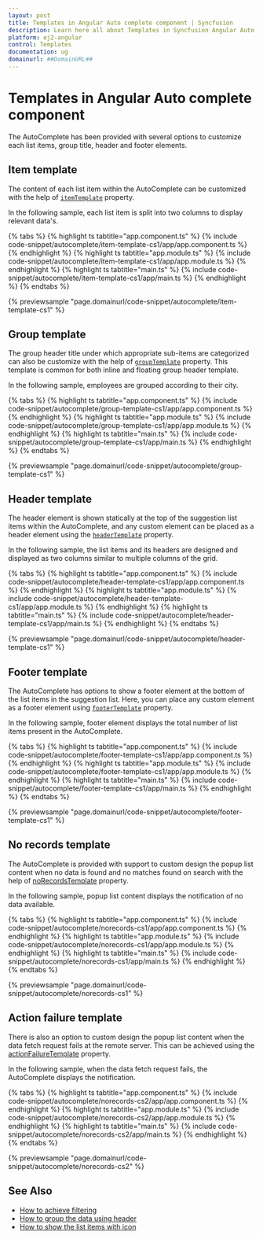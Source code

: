 ```yaml
---
layout: post
title: Templates in Angular Auto complete component | Syncfusion
description: Learn here all about Templates in Syncfusion Angular Auto complete component of Syncfusion Essential JS 2 and more.
platform: ej2-angular
control: Templates 
documentation: ug
domainurl: ##DomainURL##
---
```


# Templates in Angular Auto complete component

The AutoComplete has been provided with several options to customize each list items, group title, header and footer elements.

## Item template

The content of each list item within the AutoComplete can be customized with the help of
[`itemTemplate`](https://ej2.syncfusion.com/angular/documentation/api/auto-complete/#itemtemplate) property.

In the following sample, each list item is split into two columns to display relevant data's.

{% tabs %}
{% highlight ts tabtitle="app.component.ts" %}
{% include code-snippet/autocomplete/item-template-cs1/app/app.component.ts %}
{% endhighlight %}
{% highlight ts tabtitle="app.module.ts" %}
{% include code-snippet/autocomplete/item-template-cs1/app/app.module.ts %}
{% endhighlight %}
{% highlight ts tabtitle="main.ts" %}
{% include code-snippet/autocomplete/item-template-cs1/app/main.ts %}
{% endhighlight %}
{% endtabs %}
  
{% previewsample "page.domainurl/code-snippet/autocomplete/item-template-cs1" %}

## Group template

The group header title under which appropriate sub-items are categorized can also be customize with the help of [`groupTemplate`](https://ej2.syncfusion.com/angular/documentation/api/auto-complete/) property. This template is common for both inline and floating group header template.

In the following sample, employees are grouped according to their city.

{% tabs %}
{% highlight ts tabtitle="app.component.ts" %}
{% include code-snippet/autocomplete/group-template-cs1/app/app.component.ts %}
{% endhighlight %}
{% highlight ts tabtitle="app.module.ts" %}
{% include code-snippet/autocomplete/group-template-cs1/app/app.module.ts %}
{% endhighlight %}
{% highlight ts tabtitle="main.ts" %}
{% include code-snippet/autocomplete/group-template-cs1/app/main.ts %}
{% endhighlight %}
{% endtabs %}
  
{% previewsample "page.domainurl/code-snippet/autocomplete/group-template-cs1" %}

## Header template

The header element is shown statically at the top of the suggestion list items within the AutoComplete, and any custom element can be placed as a header element using the [`headerTemplate`](https://ej2.syncfusion.com/angular/documentation/api/auto-complete/#headertemplate) property.

In the following sample, the list items and its headers are designed and displayed as two columns similar to multiple columns of the grid.

{% tabs %}
{% highlight ts tabtitle="app.component.ts" %}
{% include code-snippet/autocomplete/header-template-cs1/app/app.component.ts %}
{% endhighlight %}
{% highlight ts tabtitle="app.module.ts" %}
{% include code-snippet/autocomplete/header-template-cs1/app/app.module.ts %}
{% endhighlight %}
{% highlight ts tabtitle="main.ts" %}
{% include code-snippet/autocomplete/header-template-cs1/app/main.ts %}
{% endhighlight %}
{% endtabs %}
  
{% previewsample "page.domainurl/code-snippet/autocomplete/header-template-cs1" %}

## Footer template

The AutoComplete has options to show a footer element at the bottom of the list items in the suggestion list. Here, you can place any custom element as a footer element using
[`footerTemplate`](https://ej2.syncfusion.com/angular/documentation/api/auto-complete/#footertemplate) property.

In the following sample, footer element displays the total number of list items present in the AutoComplete.

{% tabs %}
{% highlight ts tabtitle="app.component.ts" %}
{% include code-snippet/autocomplete/footer-template-cs1/app/app.component.ts %}
{% endhighlight %}
{% highlight ts tabtitle="app.module.ts" %}
{% include code-snippet/autocomplete/footer-template-cs1/app/app.module.ts %}
{% endhighlight %}
{% highlight ts tabtitle="main.ts" %}
{% include code-snippet/autocomplete/footer-template-cs1/app/main.ts %}
{% endhighlight %}
{% endtabs %}
  
{% previewsample "page.domainurl/code-snippet/autocomplete/footer-template-cs1" %}

## No records template

The AutoComplete is provided with support to custom design the popup list content when no data is found and no matches found on search with the help of [noRecordsTemplate](https://ej2.syncfusion.com/angular/documentation/api/auto-complete/#norecordstemplate) property.

In the following sample, popup list content displays the notification of no data available.

{% tabs %}
{% highlight ts tabtitle="app.component.ts" %}
{% include code-snippet/autocomplete/norecords-cs1/app/app.component.ts %}
{% endhighlight %}
{% highlight ts tabtitle="app.module.ts" %}
{% include code-snippet/autocomplete/norecords-cs1/app/app.module.ts %}
{% endhighlight %}
{% highlight ts tabtitle="main.ts" %}
{% include code-snippet/autocomplete/norecords-cs1/app/main.ts %}
{% endhighlight %}
{% endtabs %}
  
{% previewsample "page.domainurl/code-snippet/autocomplete/norecords-cs1" %}

## Action failure template

There is also an option to custom design the popup list content when the data fetch request fails at the remote server. This can be achieved using the
[actionFailureTemplate](https://ej2.syncfusion.com/angular/documentation/api/auto-complete/#actionfailuretemplate) property.

In the following sample, when the data fetch request fails, the AutoComplete displays the notification.

{% tabs %}
{% highlight ts tabtitle="app.component.ts" %}
{% include code-snippet/autocomplete/norecords-cs2/app/app.component.ts %}
{% endhighlight %}
{% highlight ts tabtitle="app.module.ts" %}
{% include code-snippet/autocomplete/norecords-cs2/app/app.module.ts %}
{% endhighlight %}
{% highlight ts tabtitle="main.ts" %}
{% include code-snippet/autocomplete/norecords-cs2/app/main.ts %}
{% endhighlight %}
{% endtabs %}
  
{% previewsample "page.domainurl/code-snippet/autocomplete/norecords-cs2" %}

## See Also

* [How to achieve filtering](./filtering/)
* [How to group the data using header](./grouping#grouping)
* [How to show the list items with icon](./how-to/icon-support/)